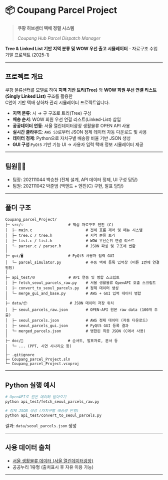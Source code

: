 # 📦 Coupang Parcel Project

<aside>


> **쿠팡 허브센터 택배 정렬 시스템**
> 
> 
> *Coupang Hub Parcel Dispatch Manager*
> 

**Tree & Linked List 기반 지역 분류 및 WOW 우선 출고 시뮬레이터** - 자료구조 수업 기말 프로젝트 (2025-1)

</aside>
 


---

## 프로젝트 개요

쿠팡 물류센터를 모델로 하여 **지역 기반 트리(Tree)** 와 **WOW 회원 우선 연결 리스트(Singly Linked List)** 구조를 활용한  
C언어 기반 택배 상하차 관리 시뮬레이터 프로젝트입니다.

- **지역 분류**: 시 → 구 구조로 트리(Tree) 구성
- **배송 순서**: WOW 회원 우선 연결 리스트(Linked-List) 삽입
- **공공데이터 연동**: 서울 열린데이터광장 생활물류 OPEN API 사용
- **실시간 클라우드**: `AWS S3`로부터 JSON 정제 데이터 자동 다운로드 및 사용
- **데이터 정제**: Python으로 자치구별 배송량 비율 기반 JSON 생성
- **GUI 구성**:`PyQt5` 기반 기능 UI → 사용자 입력 택배 정보 시뮬레이터 제공

---
## 팀원👨‍💻

- 팀장: 202111044 백승찬 (전체 설계, API 데이터 정제, UI 구성 담당)
- 팀원: 202111042 박준범 (백엔드 + 엔진(C) 구현, 발표 담당)

---
## 폴더 구조

```
Coupang_parcel_Project/
├─ src/💡                    # 핵심 자료구조 엔진 (C)
│  ├─ main.c                        # 전체 흐름 제어 및 메뉴 시스템
│  ├─ tree.c / tree.h               # 지역 분류 트리
│  ├─ list.c / list.h               # WOW 우선순위 연결 리스트
│  └─ parser.c / parser.h           # JSON 파싱 및 구조체 변환
│
├─ gui/🖥️                    # PyQt5 사용자 입력 GUI
│  └─ parcel_simulator.py           # 수동 택배 등록 입력창 (버튼 1번에 연결됨됨)
│
├─ api_test/🌐               # API 연동 및 병합 스크립트
│  ├─ fetch_seoul_parcels_raw.py    # 서울 생활물류 OpenAPI 호출 스크립트
│  ├─ convert_to_seoul_parcels.py   # 정제 데이터 생성
│  └─ merge_gui_and_base.py         # AWS + GUI 입력 데이터 병합
│
├─ data/📦                   # JSON 데이터 저장 위치
│  ├─ seoul_parcels_raw.json        # OPEN-API 원본 raw data (100개 추출)
│  ├─ seoul_parcels.json            # AWS 정제 데이터 (자동 다운로드)
│  ├─ seoul_parcels_gui.json        # PyQt5 GUI 등록 결과
│  └─ merged_parcels.json           # 병합된 최종 JSON (C에서 사용)
│
├─ doc/📝                    # 순서도, 발표자료, 문서 등
│  └─ ... (PPT, 시연 시나리오 등)
│
├─ .gitignore               
├─ Coupang_parcel_Project.sln         
└─ Coupang_parcel_Project.vcxproj      

```

---

## Python 실행 예시

```bash
# OpenAPI로 원본 데이터 받아오기
python api_test/fetch_seoul_parcels_raw.py

# 정제 JSON 생성 (자치구별 배송량 반영)
python api_test/convert_to_seoul_parcels.py
```

결과: `data/seoul_parcels.json` 생성


---

## 사용 데이터 출처

- [서울 생활물류 데이터 (서울 열린데이터광장)](https://data.seoul.go.kr/dataVisual/seoul/SeoulConsumerLogistics.do)
- 공공누리 1유형 (출처표시 후 자유 이용 가능)

---

